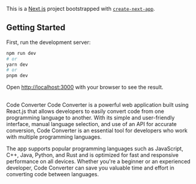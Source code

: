 This is a [Next.js](https://nextjs.org/) project bootstrapped with [`create-next-app`](https://github.com/vercel/next.js/tree/canary/packages/create-next-app).

## Getting Started

First, run the development server:

```bash
npm run dev
# or
yarn dev
# or
pnpm dev
```

Open [http://localhost:3000](http://localhost:3000) with your browser to see the result.

##

Code Converter
Code Converter is a powerful web application built using React.js that allows developers to easily convert code from one programming language to another. With its simple and user-friendly interface, manual language selection, and use of an API for accurate conversion, Code Converter is an essential tool for developers who work with multiple programming languages.

The app supports popular programming languages such as JavaScript, C++, Java, Python, and Rust and is optimized for fast and responsive performance on all devices. Whether you're a beginner or an experienced developer, Code Converter can save you valuable time and effort in converting code between languages.

##
